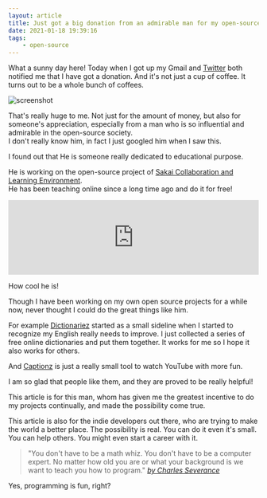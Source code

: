 ```yaml
---
layout: article
title: Just got a big donation from an admirable man for my open-source projects
date: 2021-01-18 19:39:16
tags:
    - open-source
---
```


<script type="text/javascript">
document.addEventListener('DOMContentLoaded', () => {
    document.querySelector('iframe').onload = function() {
        this.style.height=this.offsetWidth > 768 ? (this.offsetWidth/2.67) +"px" : (this.offsetWidth/(16/9)+180)+"px";
    }
});
</script>

What a sunny day here! Today when I got up my Gmail and [Twitter](https://twitter.com/drchuck/status/1350895184117178369) both notified me that I have got a donation. And it's not just a cup of coffee. It turns out to be a whole bunch of coffees.

![screenshot](https://i.imgur.com/Frvt1lS.png)

That's really huge to me. Not just for the amount of money, but also for someone's appreciation, especially from a man who is so influential and admirable in the open-source society.   
I don't really know him, in fact I just googled him when I saw this.

I found out that He is someone really dedicated to educational purpose.   

He is working on the open-source project of [Sakai Collaboration and Learning Environment](https://github.com/sakaiproject).    
He has been teaching online since a long time ago and do it for free!  


<iframe src='https://pnlpal.dev/captionz-ii/?link=https%3A%2F%2Fwww.youtube.com%2Fwatch%3Fv%3DfvhNadKjE8g%26list%3DPLlRFEj9H3Oj7Bp8-DfGpfAfDBiblRfl5p%26ab_channel%3DChuckSeverance' width='100%' frameborder='0' allowfullscreen></iframe>


How cool he is! 

Though I have been working on my own open source projects for a while now, never thought I could do the great things like him. 

For example [Dictionariez] started as a small sideline when I started to recognize my English really needs to improve. I just collected a series of free online dictionaries and put them together. It works for me so I hope it also works for others. 

And [Captionz] is just a really small tool to watch YouTube with more fun. 

I am so glad that people like them, and they are proved to be really helpful!  

This article is for this man, whom has given me the greatest incentive to do my projects continually, and made the possibility come true. 

This article is also for the indie developers out there, who are trying to make the world a better place. The possibility is real. You can do it even it's small. You can help others. You might even start a career with it.   

> "You don't have to be a math whiz. You
don't have to be a computer expert. No matter how old you are or what your
background is we want to teach you how to program." *[by Charles Severance](https://www.youtube.com/watch?v=fvhNadKjE8g&list=PLlRFEj9H3Oj7Bp8-DfGpfAfDBiblRfl5p&ab_channel=ChuckSeverance)*

Yes, programming is fun, right?

[Dictionariez]: https://github.com/pnlpal/dictionaries
[Github]: https://github.com/pnlpal/dictionaries
[Captionz]: https://pnlpal.dev/captionz